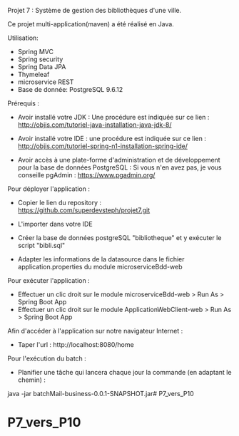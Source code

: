 Projet 7 : Système de gestion des bibliothèques d'une ville.

Ce projet multi-application(maven) a été réalisé en Java.

Utilisation:

 - Spring MVC
 - Spring security 
 - Spring Data JPA
 - Thymeleaf
 - microservice REST
 - Base de donnée: PostgreSQL 9.6.12

Prérequis : 

- Avoir installé votre JDK : Une procédure est indiquée sur ce lien : 
http://objis.com/tutoriel-java-installation-java-jdk-8/

- Avoir installé votre IDE : une procédure est indiquée sur ce lien : 
http://objis.com/tutoriel-spring-n1-installation-spring-ide/

- Avoir accès à une plate-forme d'administration et de développement pour la base de données PostgreSQL : Si vous n'en avez pas, je vous conseille pgAdmin : https://www.pgadmin.org/


Pour déployer l'application :

- Copier le lien du repository : https://github.com/superdevsteph/projet7.git

- L'importer dans votre IDE

- Créer la base de données postgreSQL "bibliotheque" et y exécuter le script "bibli.sql"

- Adapter les informations de la datasource dans le fichier application.properties du module microserviceBdd-web

Pour exécuter l'application :

- Effectuer un clic droit sur le module microserviceBdd-web > Run As > Spring Boot App
- Effectuer un clic droit sur le module ApplicationWebClient-web > Run As > Spring Boot App

Afin d'accéder à l'application sur notre navigateur Internet : 

- Taper l'url : http://localhost:8080/home

Pour l'exécution du batch :

- Planifier une tâche qui lancera chaque jour la commande (en adaptant le chemin) : 

java -jar batchMail-business-0.0.1-SNAPSHOT.jar# P7_vers_P10
# P7_vers_P10
